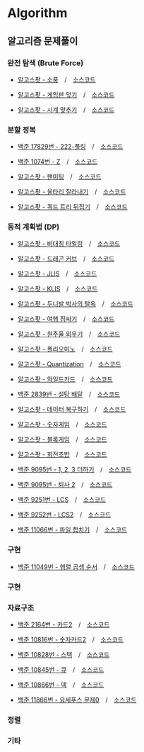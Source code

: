 # Algorithm
## 알고리즘 문제풀이

### 완전 탐색 (Brute Force)
- [알고스팟 - 소풍](https://algospot.com/judge/problem/read/PICNIC) / [소스코드](https://github.com/amekajiwa-code/Algorithm-solve/blob/master/algospot/Picnic.cpp)


- [알고스팟 - 게임판 덮기](https://algospot.com/judge/problem/read/BOARDCOVER) / [소스코드](https://github.com/amekajiwa-code/Algorithm-solve/blob/master/algospot/BoardCover.cpp)


- [알고스팟 - 시계 맞추기](https://algospot.com/judge/problem/read/CLOCKSYNC) / [소스코드](https://github.com/amekajiwa-code/Algorithm-solve/blob/master/algospot/ClockSync.cpp)

### 분할 정복
- [백준 17829번 - 222-풀링](https://www.acmicpc.net/problem/17829) / [소스코드](https://github.com/amekajiwa-code/Algorithm-solve/blob/master/baekjoon/17829번.cpp)

- [백준 1074번 - Z](https://www.acmicpc.net/problem/1074) / [소스코드](https://github.com/amekajiwa-code/Algorithm-solve/blob/master/baekjoon/1074번.cpp)

- [알고스팟 - 팬미팅](https://algospot.com/judge/problem/read/FANMEETING) / [소스코드](https://github.com/amekajiwa-code/Algorithm-solve/blob/master/algospot/FanMeeting.cpp)

- [알고스팟 - 울타리 잘라내기](https://algospot.com/judge/problem/read/FENCE) / [소스코드](https://github.com/amekajiwa-code/Algorithm-solve/blob/master/algospot/Fence.cpp)

- [알고스팟 - 쿼드 트리 뒤집기](https://algospot.com/judge/problem/read/QUADTREE) / [소스코드](https://github.com/amekajiwa-code/Algorithm-solve/blob/master/algospot/QuadTree.cpp)

### 동적 계획법 (DP)
- [알고스팟 - 비대칭 타일링](https://algospot.com/judge/problem/read/ASYMTILING) / [소스코드](https://github.com/amekajiwa-code/Algorithm-solve/blob/master/algospot/Asymmetric.cpp)

- [알고스팟 - 드래곤 커브](https://algospot.com/judge/problem/read/DRAGON) / [소스코드](https://github.com/amekajiwa-code/Algorithm-solve/blob/master/algospot/DragonCurve.cpp)

- [알고스팟 - JLIS](https://algospot.com/judge/problem/read/JLIS) / [소스코드](https://github.com/amekajiwa-code/Algorithm-solve/blob/master/algospot/JLIS.cpp)

- [알고스팟 - KLIS](https://algospot.com/judge/problem/read/KLIS) / [소스코드](https://github.com/amekajiwa-code/Algorithm-solve/blob/master/algospot/KLIS.cpp)

- [알고스팟 - 두니발 박사의 탈옥](https://algospot.com/judge/problem/read/NUMB3RS) / [소스코드](https://github.com/amekajiwa-code/Algorithm-solve/blob/master/algospot/NUMB3RS.cpp)

- [알고스팟 - 여행 짐싸기](https://algospot.com/judge/problem/read/PACKING) / [소스코드](https://github.com/amekajiwa-code/Algorithm-solve/blob/master/algospot/PACKING.cpp)

- [알고스팟 - 원주율 외우기](https://algospot.com/judge/problem/read/PI) / [소스코드](https://github.com/amekajiwa-code/Algorithm-solve/blob/master/algospot/PI.cpp)

- [알고스팟 - 폴리오미노](https://algospot.com/judge/problem/read/POLY) / [소스코드](https://github.com/amekajiwa-code/Algorithm-solve/blob/master/algospot/Poly.cpp)

- [알고스팟 - Quantization](https://algospot.com/judge/problem/read/QUANTIZE) / [소스코드](https://github.com/amekajiwa-code/Algorithm-solve/blob/master/algospot/Quantize.cpp)

- [알고스팟 - 와일드카드](https://algospot.com/judge/problem/read/WILDCARD) / [소스코드](https://github.com/amekajiwa-code/Algorithm-solve/blob/master/algospot/WildCard.cpp)

- [백준 2839번 - 설탕 배달](https://www.acmicpc.net/problem/2839) / [소스코드](https://github.com/amekajiwa-code/Algorithm-solve/blob/master/baekjoon/2839번DP.cpp)

- [알고스팟 - 데이터 복구하기](https://algospot.com/judge/problem/read/RESTORE) / [소스코드](https://github.com/amekajiwa-code/Algorithm-solve/blob/master/algospot/Restore.cpp)

- [알고스팟 - 숫자게임](https://algospot.com/judge/problem/read/NUMBERGAME) / [소스코드](https://github.com/amekajiwa-code/Algorithm-solve/blob/master/algospot/NUMBERGAME.cpp)

- [알고스팟 - 블록게임](https://algospot.com/judge/problem/read/BLOCKGAME) / [소스코드](https://github.com/amekajiwa-code/Algorithm-solve/blob/master/algospot/BlockGame.cpp)

- [알고스팟 - 회전초밥](https://algospot.com/judge/problem/read/SUSHI) / [소스코드](https://github.com/amekajiwa-code/Algorithm-solve/blob/master/algospot/Sushi.cpp)

- [백준 9095번 - 1, 2, 3 더하기](https://www.acmicpc.net/problem/9095) / [소스코드](https://github.com/amekajiwa-code/Algorithm-solve/blob/master/baekjoon/9095번.cpp)

- [백준 9095번 - 퇴사 2](https://www.acmicpc.net/problem/15486) / [소스코드](https://github.com/amekajiwa-code/Algorithm-solve/blob/master/baekjoon/15486번.cpp)

- [백준 9251번 - LCS](https://www.acmicpc.net/problem/9251) / [소스코드](https://github.com/amekajiwa-code/Algorithm-solve/blob/master/baekjoon/9251번.cpp)

- [백준 9252번 - LCS2](https://www.acmicpc.net/problem/9252) / [소스코드](https://github.com/amekajiwa-code/Algorithm-solve/blob/master/baekjoon/9252번.cpp)

- [백준 11066번 - 파일 합치기](https://www.acmicpc.net/problem/11066) / [소스코드](https://github.com/amekajiwa-code/Algorithm-solve/blob/master/baekjoon/11066번.cpp)
### 구현

- [백준 11049번 - 행렬 곱셈 순서](https://www.acmicpc.net/problem/11049) / [소스코드](https://github.com/amekajiwa-code/Algorithm-solve/blob/master/baekjoon/11049번.cpp)
### 구현


### 자료구조

- [백준 2164번 - 카드2](https://www.acmicpc.net/problem/2164) / [소스코드](https://github.com/amekajiwa-code/Algorithm-solve/blob/master/baekjoon/2164번.cpp)

- [백준 10816번 - 숫자카드2](https://www.acmicpc.net/problem/10816) / [소스코드](https://github.com/amekajiwa-code/Algorithm-solve/blob/master/baekjoon/10816번.cpp)

- [백준 10828번 - 스택](https://www.acmicpc.net/problem/10828) / [소스코드](https://github.com/amekajiwa-code/Algorithm-solve/blob/master/baekjoon/10828번.cpp)

- [백준 10845번 - 큐](https://www.acmicpc.net/problem/10845) / [소스코드](https://github.com/amekajiwa-code/Algorithm-solve/blob/master/baekjoon/10845번.cpp)

- [백준 10866번 - 덱](https://www.acmicpc.net/problem/10866) / [소스코드](https://github.com/amekajiwa-code/Algorithm-solve/blob/master/baekjoon/10866번.cpp)

- [백준 11866번 - 요세푸스 문제0](https://www.acmicpc.net/problem/11866) / [소스코드](https://github.com/amekajiwa-code/Algorithm-solve/blob/master/baekjoon/11866번.cpp)

### 정렬

### 기타
